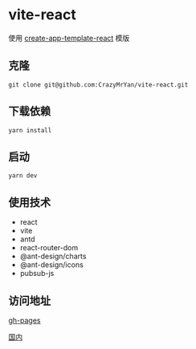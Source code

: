 # vite-react

使用 [create-app-template-react](https://github.com/vitejs/vite/tree/main/packages/create-app/template-react) 模版

## 克隆
```shell
git clone git@github.com:CrazyMrYan/vite-react.git
```

## 下载依赖
```shell
yarn install
```

## 启动
```shell
yarn dev
```

## 使用技术
- react 
- vite
- antd
- react-router-dom
- @ant-design/charts
- @ant-design/icons
- pubsub-js

## 访问地址
[gh-pages](https://crazymryan.github.io/vite-react/#/login)

[国内](http://lovemysoul.vip/vite-react/#/login)

